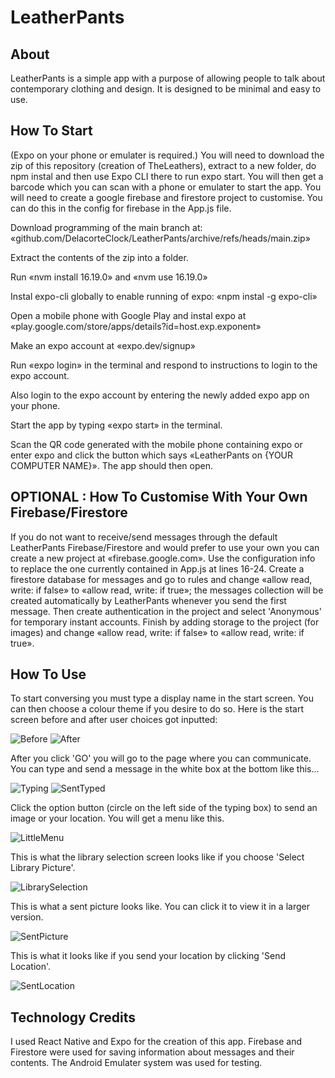 # LeatherPants
## About
LeatherPants is a simple app with a purpose of allowing people to talk about contemporary clothing and design. It is designed to be minimal and easy to use.
## How To Start
(Expo on your phone or emulater is required.) You will need to download the zip of this repository (creation of TheLeathers), extract to a new folder, do npm instal and then use Expo CLI there to run expo start. You will then get a barcode which you can scan with a phone or emulater to start the app. You will need to create a google firebase and firestore project to customise. You can do this in the config for firebase in the App.js file.

Download programming of the main branch at: &#171;github.com/DelacorteClock/LeatherPants/archive/refs/heads/main.zip&#187;

Extract the contents of the zip into a folder.

Run &#171;nvm install 16.19.0&#187; and &#171;nvm use 16.19.0&#187;

Instal expo-cli globally to enable running of expo: &#171;npm instal -g expo-cli&#187;

Open a mobile phone with Google Play and instal expo at &#171;play.google.com/store/apps/details?id=host.exp.exponent&#187;

Make an expo account at &#171;expo.dev/signup&#187;

Run &#171;expo login&#187; in the terminal and respond to instructions to login to the expo account.

Also login to the expo account by entering the newly added expo app on your phone.

Start the app by typing &#171;expo start&#187; in the terminal.

Scan the QR code generated with the mobile phone containing expo or enter expo and click the button which says &#171;LeatherPants on {YOUR COMPUTER NAME}&#187;. The app should then open.

## OPTIONAL : How To Customise With Your Own Firebase/Firestore

If you do not want to receive/send messages through the default LeatherPants Firebase/Firestore and would prefer to use your own you can create a new project at &#171;firebase.google.com&#187;. Use the configuration info to replace the one currently contained in App.js at lines 16-24. Create a firestore database for messages and go to rules and change &#171;allow read, write: if false&#187; to &#171;allow read, write: if true&#187;; the messages collection will be created automatically by LeatherPants whenever you send the first message. Then create authentication in the project and select 'Anonymous' for temporary instant accounts. Finish by adding storage to the project (for images) and change &#171;allow read, write: if false&#187; to &#171;allow read, write: if true&#187;.

## How To Use
To start conversing you must type a display name in the start screen. You can then choose a colour theme if you desire to do so. Here is the start screen before and after user choices got inputted:

![Before](https://user-images.githubusercontent.com/123141973/235028353-c85887e5-2358-4c56-b043-d39405f8cae4.png) ![After](https://user-images.githubusercontent.com/123141973/235028563-67ad6c83-5191-4a43-8bc8-c83af7f3b013.png)

After you click 'GO' you will go to the page where you can communicate.
You can type and send a message in the white box at the bottom like this...

![Typing](https://github.com/DelacorteClock/LeatherPants/assets/123141973/062d89ae-5df0-4ef4-8337-4500fcdcbcb8) ![SentTyped](https://github.com/DelacorteClock/LeatherPants/assets/123141973/22cea309-edc2-4351-87cd-57aca69f8e1a)

Click the option button (circle on the left side of the typing box) to send an image or your location. You will get a menu like this.

![LittleMenu](https://github.com/DelacorteClock/LeatherPants/assets/123141973/c61d89f5-ff41-4c56-a3a1-01842879d068)

This is what the library selection screen looks like if you choose 'Select Library Picture'.

![LibrarySelection](https://github.com/DelacorteClock/LeatherPants/assets/123141973/ff4f72da-674b-4b9c-97a4-73d2c5f588ba)

This is what a sent picture looks like. You can click it to view it in a larger version.

![SentPicture](https://github.com/DelacorteClock/LeatherPants/assets/123141973/3ac15a60-7293-46b4-86c8-d84f6698bae3)

This is what it looks like if you send your location by clicking 'Send Location'.

![SentLocation](https://github.com/DelacorteClock/LeatherPants/assets/123141973/0ce74c52-52c9-42de-91f7-d6596c79e45a)

## Technology Credits
I used React Native and Expo for the creation of this app. Firebase and Firestore were used for saving information about messages and their contents. The Android Emulater system was used for testing.

